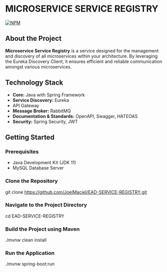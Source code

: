 # MICROSERVICE SERVICE REGISTRY

[![NPM](https://img.shields.io/npm/l/react)](https://github.com/JoelMaciel/Product-Catalog/blob/readm/LICENCE)

## About the Project

**Microservice Service Registry**  is a service designed for the management and discovery of all microservices within your architecture. By leveraging the Eureka Discovery Client, it ensures efficient and reliable communication amongst various microservices.



## Technology Stack

- **Core:** Java with Spring Framework
- **Service Discovery:** Eureka
- API Gateway
- **Message Broker:** RabbitMQ
- **Documentation & Standards:** OpenAPI, Swagger, HATEOAS
- **Security:** Spring Security, JWT


## Getting Started

### Prerequisites

- Java Development Kit (JDK 11)
- MySQL Database Server


### Clone the Repository
git clone https://github.com/JoelMaciel/EAD-SERVICE-REGISTRY.git


### Navigate to the Project Directory
cd EAD-SERVICE-REGISTRY

### Build the Project using Maven
./mvnw clean install

### Run the Application
./mvnw spring-boot:run






